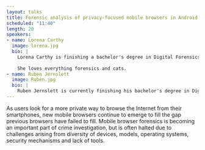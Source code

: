 ```yaml
---
layout: talks
title: Forensic analysis of privacy-focused mobile browsers in Android Devices 
scheduled: "11:40"
length: 20
speakers:
- name: Lorena Carthy
  image: lorena.jpg
  bio: |
    Lorena Carthy is finishing a bachelor's degree in Digital Forensics at Noroff University College (Norway), with a thesis in SOCMINT and its impact on Norwegian society. Meanwhile, she is also working as a DFI Trainee at the FTS Lab in PwC Oslo.
    
    She loves everything forensics and cats.
- name: Ruben Jernslett
  image: Ruben.jpg
  bio: |
    Ruben Jernslett is currently finishing his bachelor's degree in Digital Forensics at Noroff University College, with a thesis in IoT Forensics. He's a DFIR enthusiast that enjoys competing in CTFs.
---
```


As users look for a more private way to browse the Internet from their smartphones, new mobile browsers continue to emerge to fill the gap previous browsers have failed to fill. Mobile browser forensics is becoming an important part of crime investigation, but is often halted due to challenges arising from diversity of devices, models, operating systems, security mechanisms and lack of tools.

